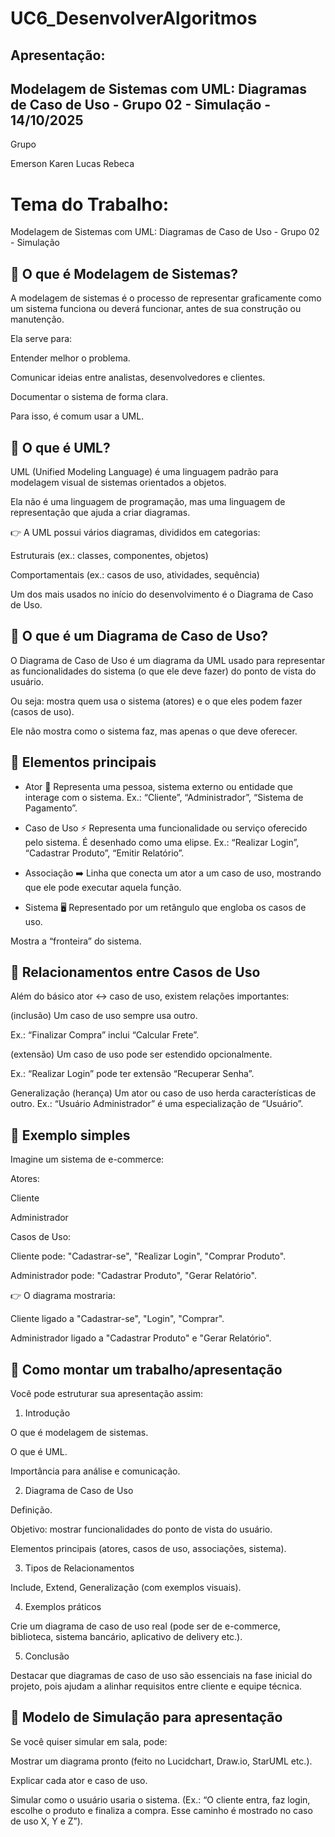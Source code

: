 # UC6_DesenvolverAlgoritmos

## Apresentação:

## Modelagem de Sistemas com UML: Diagramas de Caso de Uso - Grupo 02 - Simulação - 14/10/2025

Grupo

Emerson
Karen
Lucas
Rebeca

# Tema do Trabalho:

Modelagem de Sistemas com UML: Diagramas de Caso de Uso - Grupo 02 - Simulação



## 📌 O que é Modelagem de Sistemas?

A modelagem de sistemas é o processo de representar graficamente como um sistema funciona ou deverá funcionar, antes de sua construção ou manutenção.

Ela serve para: 

Entender melhor o problema.

Comunicar ideias entre analistas, desenvolvedores e clientes.

Documentar o sistema de forma clara.

Para isso, é comum usar a UML.

## 📌 O que é UML?

UML (Unified Modeling Language) é uma linguagem padrão para modelagem visual de sistemas orientados a objetos.

Ela não é uma linguagem de programação, mas uma linguagem de representação que ajuda a criar diagramas.

👉 A UML possui vários diagramas, divididos em categorias:

Estruturais (ex.: classes, componentes, objetos)

Comportamentais (ex.: casos de uso, atividades, sequência)

Um dos mais usados no início do desenvolvimento é o Diagrama de Caso de Uso.

## 📌 O que é um Diagrama de Caso de Uso?

O Diagrama de Caso de Uso é um diagrama da UML usado para representar as funcionalidades do sistema (o que ele deve fazer) do ponto de vista do usuário.

Ou seja: mostra quem usa o sistema (atores) e o que eles podem fazer (casos de uso).

Ele não mostra como o sistema faz, mas apenas o que deve oferecer.

## 📌 Elementos principais

- Ator 👤
Representa uma pessoa, sistema externo ou entidade que interage com o sistema.
Ex.: “Cliente”, “Administrador”, “Sistema de Pagamento”.

- Caso de Uso ⚡
Representa uma funcionalidade ou serviço oferecido pelo sistema.
É desenhado como uma elipse.
Ex.: “Realizar Login”, “Cadastrar Produto”, “Emitir Relatório”.

- Associação ➡️
Linha que conecta um ator a um caso de uso, mostrando que ele pode executar aquela função.

- Sistema 🖥️
Representado por um retângulo que engloba os casos de uso.

Mostra a “fronteira” do sistema.

## 📌 Relacionamentos entre Casos de Uso

Além do básico ator ↔ caso de uso, existem relações importantes:

<include> (inclusão) Um caso de uso sempre usa outro.

Ex.: “Finalizar Compra” inclui “Calcular Frete”.

<extend> (extensão) Um caso de uso pode ser estendido opcionalmente.

Ex.: “Realizar Login” pode ter extensão “Recuperar Senha”.

Generalização (herança) Um ator ou caso de uso herda características de outro.
Ex.: “Usuário Administrador” é uma especialização de “Usuário”.

## 📌 Exemplo simples

Imagine um sistema de e-commerce:

Atores:

Cliente

Administrador

Casos de Uso:

Cliente pode: "Cadastrar-se", "Realizar Login", "Comprar Produto".

Administrador pode: "Cadastrar Produto", "Gerar Relatório".

👉 O diagrama mostraria:

Cliente ligado a "Cadastrar-se", "Login", "Comprar".

Administrador ligado a "Cadastrar Produto" e "Gerar Relatório".


## 📌 Como montar um trabalho/apresentação

Você pode estruturar sua apresentação assim:

1. Introdução

O que é modelagem de sistemas.

O que é UML.

Importância para análise e comunicação.

2. Diagrama de Caso de Uso

Definição.

Objetivo: mostrar funcionalidades do ponto de vista do usuário.

Elementos principais (atores, casos de uso, associações, sistema).

3. Tipos de Relacionamentos

Include, Extend, Generalização (com exemplos visuais).

4. Exemplos práticos

Crie um diagrama de caso de uso real (pode ser de e-commerce, biblioteca, sistema bancário, aplicativo de delivery etc.).

5. Conclusão

Destacar que diagramas de caso de uso são essenciais na fase inicial do projeto, pois ajudam a alinhar requisitos entre cliente e equipe técnica.

## 📌 Modelo de Simulação para apresentação

Se você quiser simular em sala, pode:

Mostrar um diagrama pronto (feito no Lucidchart, Draw.io, StarUML etc.).

Explicar cada ator e caso de uso.

Simular como o usuário usaria o sistema.
(Ex.: “O cliente entra, faz login, escolhe o produto e finaliza a compra. Esse caminho é mostrado no caso de uso X, Y e Z”).